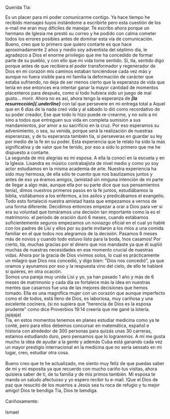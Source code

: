 Querida Tía:

Es un placer para mi poder comunicarme contigo. Ya hace tiempo he
recibido mensajes tuyos instándome a escribirte pero esta cuestión de
los e-mail me eran muy difíciles de manejar. Te escribo ahora porque un
hermano de Iglesia me prestó su correo y he podido con calma cometer
todos los errores posibles antes de dominar esta vía de comunicación.
Bueno, creo que lo primero que quiero contarte es que hace
aproximadamente 2 años y medio soy adventista del séptimo día, le
agradezco a Dios el enorme privilegio que me ha concedido de formar
parte de su pueblo, y con ello que mi vida tome sentido. Si, tía,
sentido digo porque antes de que recibiera el poder transformador y
regenerador de Dios en mi corazón mis caminos estaban torciéndose cada
vez más y aunque no fuera visible para mi familia la deformación de
carácter que estaba sufriendo, no deja de ser menos cierto que la
esperanza de vida que tenía en ese entonces era intentar ganar la mayor
cantidad de momentos placenteros para después, como si todo hubiera sido
un juego de mal gusto\... morir. Ahora no es así, ahora tengo la
esperanza de ***[la resurrección]{.underline}*** con tal que persevere
en mi entrega total a Aquel que en 6 días de la nada creó vida y al
sábado lo dió como recordativo de su poder creador, Ese que todo lo hizo
puede re-crearme, y no solo a mi sino a todos que entreguen sus vida en
completa sumisión a sus mandamientos, por amor a su sacrificio en la
cruz. Por eso esperamos su advenimiento, o sea, su venida, porque será
la realización de nuestras esperanzas, y de tu esperanza también tía, si
perseveras en guardar su ley por medio de la fe en su poder. Esta
experiencia que te relato ha sido la más significativa y de valor que he
tenido, por eso a sido lo primero que me he dispuesto a contarte.\
La segunda de mis alegrías es mi esposa. A ella la conocí en la escuela
y en la Iglesia. Lisandra es músico contrabajista de nivel medio y como
yo soy actor estudiamos en la misma academia de arte. Nuestra
experiencia ha sido muy hermosa, de ella sólo te cuento que nos
bautizamos juntos y antes de eso ya éramos amigos, (amistad sin ninguna
intención de mi parte de llegar a algo más, aunque ella por su parte
dice que sus pensamientos tenía), dimos nuestros primeros pasos en la fe
juntos, estudiábamos la biblia, visitábamos a los enfermos, a los asilos
y predicábamos el evangelio. Todo esto fortaleció nuestra amistad hasta
que empezamos a vernos de una forma diferente. Decidimos entonces
empezar a orar a Dios para ver si era su voluntad que tomáramos una
decisión tan importante como la es el matrimonio. el período de oración
duró 6 meses, cuando estábamos suficientemente seguros empezamos un
noviazgo oficial en el cual yo hablé con los padres de Lisi y ellos por
su parte invitaron a los míos a una comida familiar en el que todos nos
alegramos de la decisión. Pasamos 6 meses más de novios y cuando todo
estuvo listo para la boda, !nos casamos! Por cierto, tía, muchas gracias
por el dinero que nos mandaste ya que él suplió muchas de nuestras
necesidades en ese momento crucial de nuestras vidas. Ahora por la
gracia de Dios vivimos solos, lo cual es prácticamente un milagro que
Dios nos concedió, y digo bien: \"Dios nos concedió\", ya que oramos y
ayunamos por eso y la respuesta vino del cielo, de ello te hablaré si
quieres, en otra ocación.\
Somos una pareja muy unida Lisi y yo, ya han pasado 1 año y más de 6
meses de matrimonio y cada día se fortalece más la idea en nuestras
mentes que casarnos fue una de las mejores decisiones que hemos tomado.
Ella es una magnífica mujer con un corazón que aunque imperfecto como el
de todos, está lleno de Dios, es laboriosa, muy cariñosa y una excelente
cocinera, (si no supiera que \"herencia de Dios es la esposa prudente\"
como dice Proverbios 19:14 creería que me gané la lotería. jajajaja)\
Tía, en estos momentos tenemos en planes estudiar medicina como ya te
conté, pero para ellos debemos concursar en matemática, español e
historia con alrededor de 300 personas para quizás unas 30 carreras,
estamos estudiando duro, pero pensamos que lo lograremos. A mí me gusta
mucho la idea de ayudar a la gente y además Cuba está ganando cada vez
un mayor prestigio internacional en la medicina que no sería sensato en
mi lugar, creo, estudiar otra cosa.\
\
Bueno creo que te he actualizado, me siento muy felíz de que puedas
saber de mi y mi esposita ya que recuerdo con mucho cariño tus visitas,
ahora quisiera saber de ti, de tu familia y de mis primos también. Mi
esposa te manda un saludo afectuoso y yo espero recibir tu e-mail. !Que
el Dios de paz que resucitó de los muertos a Jesús sea tu roca de
refugio y tu mejor amigo! Dios te bendiga Tía, Dios te bendiga.\
\
Cariñosamente:\
\
Ismael
